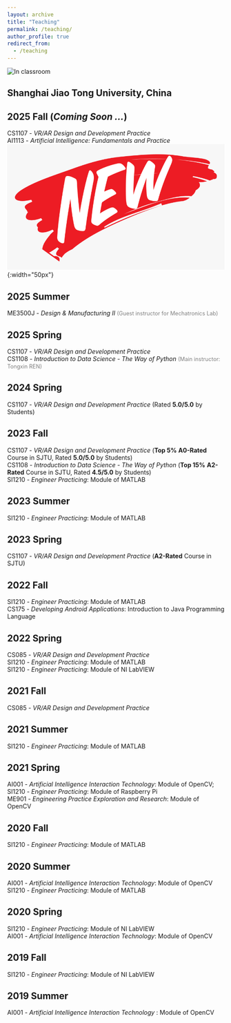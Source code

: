 ```yaml
---
layout: archive
title: "Teaching"
permalink: /teaching/
author_profile: true
redirect_from:
  - /teaching
---
```


![In classroom](/images/teaching.jpg)

<!--## Undergraduate courses-->
## Shanghai Jiao Tong University, China

## 2025 Fall (*Coming Soon ...*)
CS1107 - *VR/AR Design and Development Practice* <br> 
AI1113 - *Artificial Intelligence: Fundamentals and Practice* ![NEW](/images/new.png){:width="50px"} <br>

## 2025 Summer
ME3500J - *Design & Manufacturing II* <span style="color:gray; font-size:0.9em;">(Guest instructor for Mechatronics Lab)</span> <br> 

## 2025 Spring
CS1107 - *VR/AR Design and Development Practice* <br> 
CS1108 - *Introduction to Data Science - The Way of Python* <span style="color:gray; font-size:0.9em;">(Main instructor: Tongxin REN)</span> <br> 

## 2024 Spring
CS1107 - *VR/AR Design and Development Practice* (Rated **5.0/5.0** by Students)<br> 

## 2023 Fall 
CS1107 - *VR/AR Design and Development Practice* (**Top 5%** **A0-Rated** Course in SJTU, Rated **5.0/5.0** by Students) <br>
CS1108 - *Introduction to Data Science - The Way of Python* (**Top 15%** **A2-Rated** Course in SJTU, Rated **4.5/5.0** by Students)<br> 
SI1210 - *Engineer Practicing*: Module of MATLAB <br>

## 2023 Summer 
SI1210 - *Engineer Practicing*: Module of MATLAB <br>

## 2023 Spring
CS1107 - *VR/AR Design and Development Practice* (**A2-Rated** Course in SJTU)<br> 

## 2022 Fall
SI1210 - *Engineer Practicing*: Module of MATLAB <br>
CS175 - *Developing Android Applications*: Introduction to Java Programming Language

## 2022 Spring
CS085 - *VR/AR Design and Development Practice* <br>
SI1210 - *Engineer Practicing*: Module of MATLAB <br>
SI1210 - *Engineer Practicing*: Module of NI LabVIEW

## 2021 Fall
CS085 - *VR/AR Design and Development Practice*
## 2021 Summer
SI1210 - *Engineer Practicing*: Module of MATLAB
## 2021 Spring
AI001 - *Artificial Intelligence Interaction Technology*: Module of OpenCV;<br>
SI1210 - *Engineer Practicing*: Module of Raspberry Pi<br>
ME901 - *Engineering Practice Exploration and Research*: Module of OpenCV


## 2020 Fall
SI1210 - *Engineer Practicing*: Module of MATLAB
## 2020 Summer
AI001 - *Artificial Intelligence Interaction Technology*: Module of OpenCV<br>
SI1210 - *Engineer Practicing*: Module of MATLAB
## 2020 Spring
SI1210 - *Engineer Practicing*: Module of NI LabVIEW<br>
AI001 - *Artificial Intelligence Interaction Technology*: Module of OpenCV

## 2019 Fall 
SI1210 - *Engineer Practicing*: Module of NI LabVIEW
## 2019 Summer
AI001 - *Artificial Intelligence Interaction Technology* : Module of OpenCV



